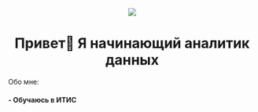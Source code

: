 <div align="center">
  <img src="https://i.gifer.com/4qo9.gif" align="center"/>
</div>

<h1 align="center">Привет👋 Я начинающий аналитик данных</h1>

<div
  <h2 align="left">Обо мне:</h2>
  <h4 align="left">- Обучаюсь в ИТИС</h4>
</div>
